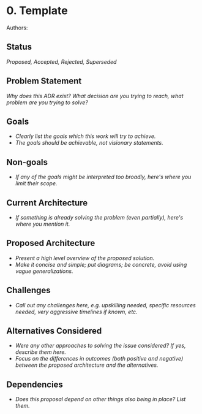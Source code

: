# 0. Template

Authors:


## Status

_Proposed, Accepted, Rejected, Superseded_


## Problem Statement

_Why does this ADR exist? What decision are you trying to reach, what problem are you trying to solve?_


## Goals

* _Clearly list the goals which this work will try to achieve._
* _The goals should be achievable, not visionary statements._


## Non-goals

* _If any of the goals might be interpreted too broadly, here's where you limit their scope._


## Current Architecture

* _If something is already solving the problem (even partially), here's where you mention it._


## Proposed Architecture

* _Present a high level overview of the proposed solution._
* _Make it concise and simple; put diagrams; be concrete, avoid using vague generalizations._


## Challenges

* _Call out any challenges here, e.g. upskilling needed, specific resources needed, very aggressive timelines if known, etc._


## Alternatives Considered

* _Were any other approaches to solving the issue considered? If yes, describe them here._
* _Focus on the differences in outcomes (both positive and negative) between the proposed architecture and the alternatives._


## Dependencies

* _Does this proposal depend on other things also being in place? List them._

